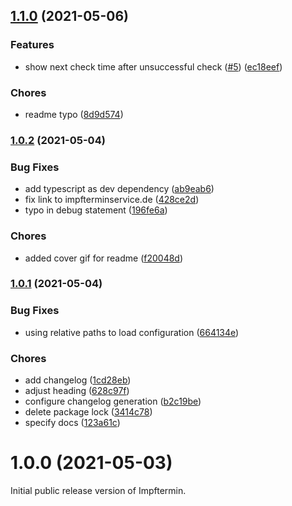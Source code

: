 ## [1.1.0](https://github.com/marcoklein/impftermin/compare/1.0.2...1.1.0) (2021-05-06)

### Features

- show next check time after unsuccessful check ([#5](https://github.com/marcoklein/impftermin/issues/5)) ([ec18eef](https://github.com/marcoklein/impftermin/commit/ec18eef1e08f4aa84324189b8469ceb10c9d1019))

### Chores

- readme typo ([8d9d574](https://github.com/marcoklein/impftermin/commit/8d9d57407642b32884083ab7fcbfe31bede1b371))

### [1.0.2](https://github.com/marcoklein/impftermin/compare/1.0.1...1.0.2) (2021-05-04)

### Bug Fixes

- add typescript as dev dependency ([ab9eab6](https://github.com/marcoklein/impftermin/commit/ab9eab65da5c8f2a66ff49756e221336559bdef1))
- fix link to impfterminservice.de ([428ce2d](https://github.com/marcoklein/impftermin/commit/428ce2d0f87ffc642a630c90f33a4aecfc7e7a19))
- typo in debug statement ([196fe6a](https://github.com/marcoklein/impftermin/commit/196fe6ae6b4854682141803c4b98537c9ad8d66f))

### Chores

- added cover gif for readme ([f20048d](https://github.com/marcoklein/impftermin/commit/f20048d0b3dfec3aac576612974e02ab14829d3a))

### [1.0.1](https://github.com/marcoklein/impftermin/compare/1.0.0...1.0.1) (2021-05-04)

### Bug Fixes

- using relative paths to load configuration ([664134e](https://github.com/marcoklein/impftermin/commit/664134ed43bc065928e003bedfad9f4151ec9e80))

### Chores

- add changelog ([1cd28eb](https://github.com/marcoklein/impftermin/commit/1cd28eba53412b43234b6370e177dc2b853915a9))
- adjust heading ([628c97f](https://github.com/marcoklein/impftermin/commit/628c97fec3e2d69c58899fa611b1c94fd94c8bd5))
- configure changelog generation ([b2c19be](https://github.com/marcoklein/impftermin/commit/b2c19be1280b4403209cc3940896ce5b0534b36f))
- delete package lock ([3414c78](https://github.com/marcoklein/impftermin/commit/3414c78eeee36c218f5457617bd909c567154c61))
- specify docs ([123a61c](https://github.com/marcoklein/impftermin/commit/123a61c6bd97a3aee533654752af8a073ffae99e))

# 1.0.0 (2021-05-03)

Initial public release version of Impftermin.
